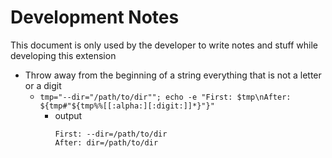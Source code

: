 # Development Notes

This document is only used by the developer to write notes and stuff 
while developing this extension

- Throw away from the beginning of a string everything that is not a letter or a digit
  - `tmp="--dir="/path/to/dir""; echo -e "First: $tmp\nAfter: ${tmp#"${tmp%%[[:alpha:][:digit:]]*}"}"`
    - output
    	```shell
        First: --dir=/path/to/dir
        After: dir=/path/to/dir
        ``` 